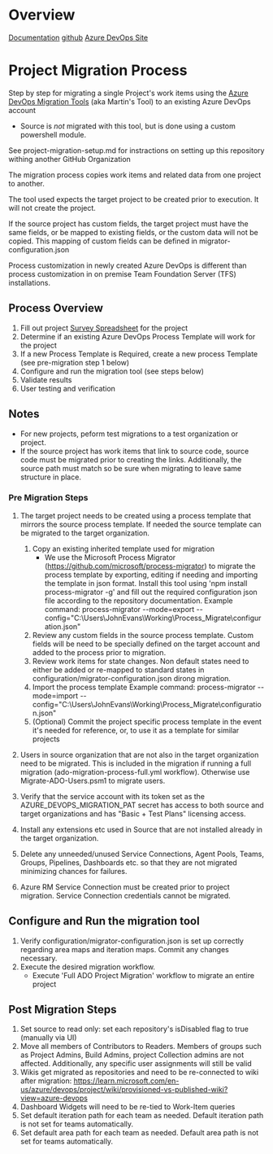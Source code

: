 # Overview

[Documentation](https://nkdagility.github.io/azure-devops-migration-tools/)
[github](https://github.com/nkdAgility/azure-devops-migration-tools)
[Azure DevOps Site](https://dev.azure.com/nkdagility/migration-tools)

# Project Migration Process

Step by step for migrating a single Project's work items using the [Azure DevOps Migration Tools](https://dev.azure.com/nkdagility/migration-tools) (aka Martin's Tool) to an existing Azure DevOps account
- Source is *not* migrated with this tool, but is done using a custom powershell module.

See project-migration-setup.md for instractions on setting up this repository withing another GitHub Organization

The migration process copies work items and related data from one project to another.

The tool used expects the target project to be created prior to execution. It will not create the project.

If the source project has custom fields, the target project must have the same fields, or be mapped to existing fields, or the custom data will not be copied. This mapping of custom fields can be defined in migrator-configuration.json

Process customization in newly created Azure DevOps is different than process customization in on premise Team Foundation Server (TFS) installations. 

## Process Overview

1. Fill out project [Survey Spreadsheet]() for the project
2. Determine if an existing Azure DevOps Process Template will work for the project
3. If a new Process Template is Required, create a new process Template (see pre-migration step 1 below)
5. Configure and run the migration tool (see steps below) 
6. Validate results
7. User testing and verification

## Notes
- For new projects, peform test migrations to a test organization or project.
- If the source project has work items that link to source code, source code must be migrated prior to creating the links. Additionally, the source path must match so be sure when migrating to leave same structure in place.

### Pre Migration Steps
1. The target project needs to be created using a process template that mirrors the source process template. If needed the source template can be migrated to the target organization. 
    1. Copy an existing inherited template used for migration
        - We use the Microsoft Process Migrator (https://github.com/microsoft/process-migrator) to migrate the process template by exporting, editing if needing and importing the template in json format. Install this tool using 'npm install process-migrator -g' and fill out the required configuration json file according to the repository documentation.
	        Example command: process-migrator --mode=export --config="C:\Users\JohnEvans\Working\Process_Migrate\configuration.json"
    2. Review any custom fields in the source process template. Custom fields will be need to be specially defined on the target account and added to the process prior to migration.
    2. Review work items for state changes. Non default states need to either be added or re-mapped to standard states in configuration/migrator-configuration.json dirong migration. 
    3. Import the process template
	        Example command: process-migrator --mode=import --config="C:\Users\JohnEvans\Working\Process_Migrate\configuration.json"
    4. (Optional) Commit the project specific process template in the event it's needed for reference, or, to use it as a template for similar projects

2. Users in source organization that are not also in the target organization need to be migrated. This is included in the migration if running a full migration (ado-migration-process-full.yml workflow). Otherwise use Migrate-ADO-Users.psm1 to migrate users.
    
3. Verify that the service account with its token set as the AZURE_DEVOPS_MIGRATION_PAT secret has access to both source and target organizations and has "Basic + Test Plans" licensing access.
  
4. Install any extensions etc used in Source that are not installed already in the target organization. 
  
5. Delete any unneeded/unused Service Connections, Agent Pools, Teams, Groups, Pipelines, Dashboards etc. so that they are not migrated minimizing chances for failures. 
6. Azure RM Service Connection must be created prior to project migration. Service Connection credentials cannot be migrated. 

## Configure and Run the migration tool

1. Verify configuration/migrator-configuration.json is set up correctly regarding area maps and iteration maps. Commit any changes necessary.
2. Execute the desired migration workflow.
    - Execute 'Full ADO Project Migration' workflow to migrate an entire project

## Post Migration Steps
1. Set source to read only: set each repository's isDisabled flag to true (manually via UI)
2. Move all members of Contributors to Readers. Members of groups such as Project Admins, Build Admins, project Collection admins are not affected. Additionally, any specific user assignments will still be valid
3. Wikis get migrated as repositories and need to be re-connected to wiki after migration: https://learn.microsoft.com/en-us/azure/devops/project/wiki/provisioned-vs-published-wiki?view=azure-devops
4. Dashboard Widgets will need to be re-tied to Work-Item queries
5. Set default iteration path for each team as needed. Default iteration path is not set for teams automatically.
6. Set default area path for each team as needed. Default area path is not set for teams automatically.

